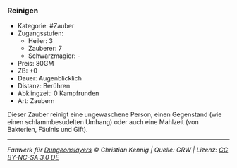 ### Reinigen

- Kategorie: #Zauber
- Zugangsstufen:
  - Heiler: 3
  - Zauberer: 7
  - Schwarzmagier: -
- Preis: 80GM
- ZB: +0
- Dauer: Augenblicklich
- Distanz: Berühren
- Abklingzeit: 0 Kampfrunden
- Art: Zaubern

Dieser Zauber reinigt eine ungewaschene Person, einen Gegenstand (wie einen schlammbesudelten Umhang) oder auch eine Mahlzeit (von Bakterien, Fäulnis und Gift).

---

_Fanwerk für [Dungeonslayers](https://www.dungeonslayers.net/) © Christian Kennig | Quelle: GRW | Lizenz: [CC BY-NC-SA 3.0 DE](https://creativecommons.org/licenses/by-nc-sa/3.0/de/)_
